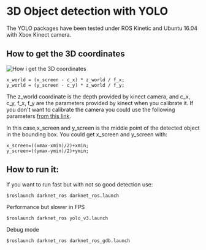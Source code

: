 # 3D Object detection with YOLO

The YOLO packages have been tested under ROS Kinetic and Ubuntu 16.04 with Xbox Kinect camera.

## How to get the 3D coordinates

![How i get the 3D coordinates](img4.png)

	x_world = (x_screen - c_x) * z_world / f_x;
	y_world = (y_screen - c_y) * z_world / f_y;
	
The z_world coordinate is the depth provided by kinect camera, and c_x, c_y, f_x, f_y are the parameters provided by kinect when you calibrate it. If you don't want to calibrate the camera you could use the following parameters [from this link](https://github.com/OpenKinect/libfreenect/blob/master/examples/glpclview.c).

In this case,x_screen and y_screen is the middle point of the detected object in the bounding box.
You could get x_screen and y_screen with:

	x_screen=((xmax-xmin)/2)+xmin;
	y_screen=((ymax-ymin)/2)+ymin;
	
## How to run it:

If you want to run fast but with not so good detection use:

	$roslaunch darknet_ros darknet_ros.launch
	
Performance but slower in FPS 

	$roslaunch darknet_ros yolo_v3.launch
	
Debug mode

	$roslaunch darknet_ros darknet_ros_gdb.launch
	
